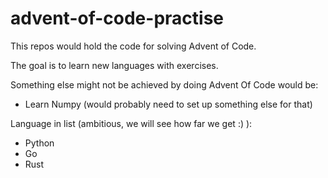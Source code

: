# advent-of-code-practise

This repos would hold the code for solving Advent of Code. 

The goal is to learn new languages  with exercises.

Something else might not be achieved by doing Advent Of Code would be:
- Learn Numpy (would probably need to set up something else for that)

Language in list (ambitious, we will see how far we get :) ):
- Python
- Go
- Rust
